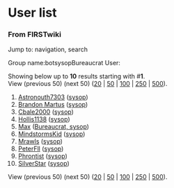 # User list

### From FIRSTwiki

Jump to: navigation, search

Group name:botsysopBureaucrat User:

Showing below up to **10** results starting with #**1**.  
View (previous 50) (next 50)
([20](/index.php?title=Special:Listusers&group=sysop&limit=20&offset=0) |
[50](/index.php?title=Special:Listusers&group=sysop&limit=50&offset=0) |
[100](/index.php?title=Special:Listusers&group=sysop&limit=100&offset=0) |
[250](/index.php?title=Special:Listusers&group=sysop&limit=250&offset=0) |
[500](/index.php?title=Special:Listusers&group=sysop&limit=500&offset=0)).

  1. [Astronouth7303](/index.php/User:Astronouth7303 "User:Astronouth7303" ) ([sysop](/index.php/FIRSTwiki:Administrators "FIRSTwiki:Administrators" ))
  2. [Brandon Martus](/index.php/User:Brandon_Martus "User:Brandon Martus" ) ([sysop](/index.php/FIRSTwiki:Administrators "FIRSTwiki:Administrators" ))
  3. [Cbale2000](/index.php/User:Cbale2000 "User:Cbale2000" ) ([sysop](/index.php/FIRSTwiki:Administrators "FIRSTwiki:Administrators" ))
  4. [Hollis1138](/index.php/User:Hollis1138 "User:Hollis1138" ) ([sysop](/index.php/FIRSTwiki:Administrators "FIRSTwiki:Administrators" ))
  5. [Max](/index.php/User:Max "User:Max" ) ([Bureaucrat, sysop](/index.php/FIRSTwiki:Administrators "FIRSTwiki:Administrators" ))
  6. [MindstormsKid](/index.php/User:MindstormsKid "User:MindstormsKid" ) ([sysop](/index.php/FIRSTwiki:Administrators "FIRSTwiki:Administrators" ))
  7. [Mrawls](/index.php/User:Mrawls "User:Mrawls" ) ([sysop](/index.php/FIRSTwiki:Administrators "FIRSTwiki:Administrators" ))
  8. [PeterFll](/index.php/User:PeterFll "User:PeterFll" ) ([sysop](/index.php/FIRSTwiki:Administrators "FIRSTwiki:Administrators" ))
  9. [Phrontist](/index.php/User:Phrontist "User:Phrontist" ) ([sysop](/index.php/FIRSTwiki:Administrators "FIRSTwiki:Administrators" ))
  10. [SilverStar](/index.php/User:SilverStar "User:SilverStar" ) ([sysop](/index.php/FIRSTwiki:Administrators "FIRSTwiki:Administrators" ))

View (previous 50) (next 50)
([20](/index.php?title=Special:Listusers&group=sysop&limit=20&offset=0) |
[50](/index.php?title=Special:Listusers&group=sysop&limit=50&offset=0) |
[100](/index.php?title=Special:Listusers&group=sysop&limit=100&offset=0) |
[250](/index.php?title=Special:Listusers&group=sysop&limit=250&offset=0) |
[500](/index.php?title=Special:Listusers&group=sysop&limit=500&offset=0)).

